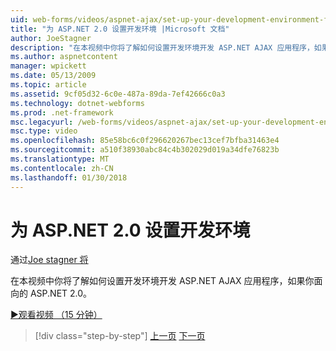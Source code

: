 ```yaml
---
uid: web-forms/videos/aspnet-ajax/set-up-your-development-environment-for-aspnet-20
title: "为 ASP.NET 2.0 设置开发环境 |Microsoft 文档"
author: JoeStagner
description: "在本视频中你将了解如何设置开发环境开发 ASP.NET AJAX 应用程序，如果你面向的 ASP.NET 2.0。"
ms.author: aspnetcontent
manager: wpickett
ms.date: 05/13/2009
ms.topic: article
ms.assetid: 9cf05d32-6c0e-487a-89da-7ef42666c0a3
ms.technology: dotnet-webforms
ms.prod: .net-framework
msc.legacyurl: /web-forms/videos/aspnet-ajax/set-up-your-development-environment-for-aspnet-20
msc.type: video
ms.openlocfilehash: 85e58bc6c0f296620267bec13cef7bfba31463e4
ms.sourcegitcommit: a510f38930abc84c4b302029d019a34dfe76823b
ms.translationtype: MT
ms.contentlocale: zh-CN
ms.lasthandoff: 01/30/2018
---
```

<a name="set-up-your-development-environment-for-aspnet-20"></a>为 ASP.NET 2.0 设置开发环境
====================
通过[Joe stagner 将](https://github.com/JoeStagner)

在本视频中你将了解如何设置开发环境开发 ASP.NET AJAX 应用程序，如果你面向的 ASP.NET 2.0。

[&#9654;观看视频 （15 分钟）](https://channel9.msdn.com/Blogs/ASP-NET-Site-Videos/set-up-your-development-environment-for-aspnet-20)

>[!div class="step-by-step"]
[上一页](set-up-your-development-environment-for-aspnet-35.md)
[下一页](how-do-i-customize-error-handling-for-the-aspnet-ajax-updatepanel.md)
